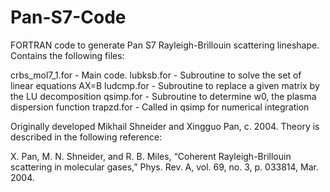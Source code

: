 # Pan-S7-Code
FORTRAN code to generate Pan S7 Rayleigh-Brillouin scattering lineshape. Contains the following files:

crbs_mol7_1.for - Main code.
lubksb.for - Subroutine to solve the set of linear equations AX=B
ludcmp.for - Subroutine to replace a given matrix by the LU decomposition
qsimp.for - Subroutine to determine w0, the plasma dispersion function
trapzd.for - Called in qsimp for numerical integration

Originally developed Mikhail Shneider and Xingguo Pan, c. 2004.
Theory is described in the following reference:

X. Pan, M. N. Shneider, and R. B. Miles, “Coherent Rayleigh-Brillouin scattering in molecular gases,” Phys. Rev. A, vol. 69, no. 3, p. 033814, Mar. 2004.
